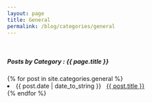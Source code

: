 ```yaml
---
layout: page
title: General
permalink: /blog/categories/general
---
```

<br/>
<h5> Posts by Category : {{ page.title }} </h5>

<div class="card">
{% for post in site.categories.general %}
 <li class="category-posts"><span>{{ post.date | date_to_string }}</span> &nbsp; <a href="{{ post.url }}">{{ post.title }}</a></li>
{% endfor %}
</div>